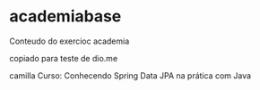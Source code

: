 # academiabase
Conteudo do exercioc academia

copiado para teste de dio.me

camilla
Curso: Conhecendo Spring Data JPA na prática com Java
